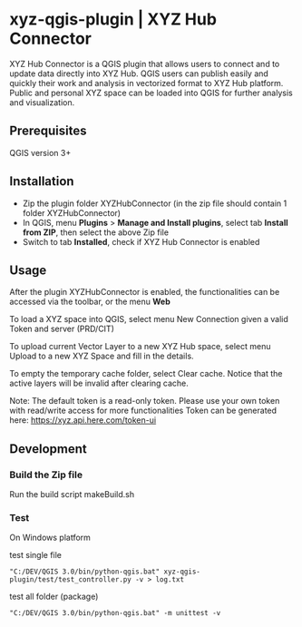 # xyz-qgis-plugin | XYZ Hub Connector

XYZ Hub Connector is a QGIS plugin that allows users to connect and to update data directly into XYZ Hub. QGIS users can publish easily and quickly their work and analysis in vectorized format to XYZ Hub platform. Public and personal XYZ space can be loaded into QGIS for further analysis and visualization.

## Prerequisites

QGIS version 3+

## Installation

+ Zip the plugin folder XYZHubConnector (in the zip file should contain 1 folder XYZHubConnector)
+ In QGIS, menu **Plugins** > **Manage and Install plugins**, select tab **Install from ZIP**, then select the above Zip file
+ Switch to tab **Installed**, check if XYZ Hub Connector is enabled

## Usage

After the plugin XYZHubConnector is enabled, the functionalities can be accessed via the toolbar, or the menu **Web**

To load a XYZ space into QGIS, select menu New Connection given a valid Token and server (PRD/CIT)

To upload current Vector Layer to a new XYZ Hub space, select menu Upload to a new XYZ Space and fill in the details.

To empty the temporary cache folder, select Clear cache. Notice that the active layers will be invalid after clearing cache.

Note: The default token is a read-only token. Please use your own token with read/write access for more functionalities
Token can be generated here: https://xyz.api.here.com/token-ui

## Development

### Build the Zip file

Run the build script makeBuild.sh

### Test

On Windows platform

test single file
```
"C:/DEV/QGIS 3.0/bin/python-qgis.bat" xyz-qgis-plugin/test/test_controller.py -v > log.txt
```

test all folder (package)
```
"C:/DEV/QGIS 3.0/bin/python-qgis.bat" -m unittest -v

```